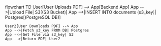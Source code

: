 flowchart TD
    User[User Uploads PDF] --> App[Backend App]
    App -->|Upload File| S3[(S3 Bucket)]
    App -->|INSERT INTO documents (s3_key)| Postgres[(PostgreSQL DB)]
    
    User2[User Downloads PDF] --> App
    App -->|Fetch s3_key FROM DB| Postgres
    App -->|Get File via s3_key| S3
    App -->|Return PDF| User2
